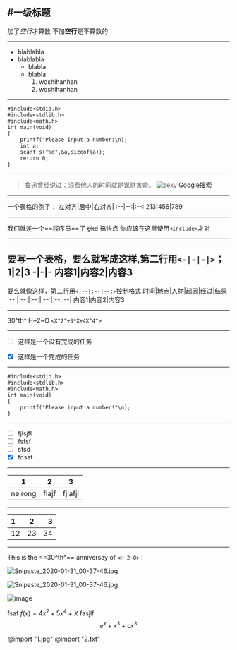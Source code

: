 #一级标题
---

加了*空行*才算数
不加**空行**是不算数的

---

- blablabla
- blablabla
   - blabla
   - blabla
     1. woshihanhan
     2. woshihanhan

---

```C++{.line-numbers}
#include<stdio.h>
#include<stdlib.h>
#include<math.h>
int main(void)
{
    printf("Please input a number:\n);
    int a;
    scanf_s("%d",&a,sizeof(a));
    return 0;
}
```

---

>鲁迅曾经说过：浪费他人的时间就是谋财害命。
![sexy](G:/肖昕睿/必应壁纸/Pictures/必应壁纸/1.jpg)
[Google搜索](https://www.baidu.com)

---

一个表格的例子：
左对齐|居中|右对齐|
:--|--:|:--:
213|456|789

---

我们就差一个==程序员==了
~~gkd~~
搞快点
你应该在这里使用`<include>`才对

---
要写一个表格，要么就写成这样,第二行用`<-|-|-|>`；
1|2|3
-|-|-
内容1|内容2|内容3
---
要么就像这样，第二行用`<:--|:--|--:>`控制格式
时间|地点|人物|起因|经过|结果
:--:|:--:|:--:|:--:|:--|:--|
内容1|内容2|内容3

---

30^th^
H~2~O
`<X^2^+3*X+4X^4^>`

---
- [ ] 这样是一个没有完成的任务
- [x] 这样是一个完成的任务



---

```C++{.line-numbers}
#include<stdio.h>
#include<stdlib.h>
#include<math.h>
int main(void)
{
    printf("Please input a number!"\n);
}
```

---
- [ ] fjlsjfl
- [ ] fsfsf
- [ ] sfsd
- [x] fdsaf
---

1|2|3
-|-|-
neirong|flajf|fjlafjl

---

1|2|3
:--|:--:|--:
12|23|34

---

~~This~~ is the ==30^th^== anniversay of `<H~2~O>` !

![Snipaste_2020-01-31_00-37-46.jpg](https://i.loli.net/2020/01/31/mRryMGpfI6HgtX7.jpg)

![Snipaste_2020-01-31_00-37-46.jpg](C:/Users/肖昕睿/Desktop/Snipaste_2020-01-31_00-37-46.jpg)

![image](G:\1.jpeg)

fsaf
$f(x)=4x^2+5x^4+X$
fasjlf
$$e^x+x^3+cx^3$$

@import  "1.jpg"
@import  "2.txt"

